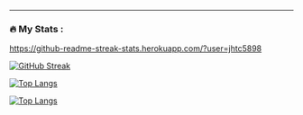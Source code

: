 ---

### :fire: My Stats :

https://github-readme-streak-stats.herokuapp.com/?user=jhtc5898

[![GitHub Streak](http://github-readme-streak-stats.herokuapp.com?user=jhtc5898&theme=dark&background=000000)](https://git.io/streak-stats)

[![Top Langs](https://github-readme-stats.vercel.app/api/top-langs/?username=jhtc5898)](https://github.com/anuraghazra/github-readme-stats)

[![Top Langs](https://github-readme-stats.vercel.app/api/top-langs/?username=jhtc5898&layout=compact&theme=vision-friendly-dark)](https://github.com/anuraghazra/github-readme-stats)
